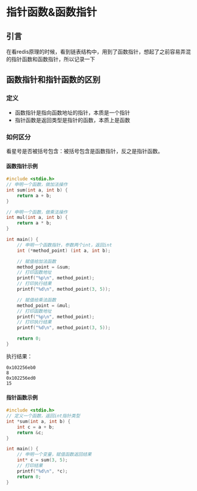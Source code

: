 # 指针函数&函数指针

## 引言

在看redis原理的时候，看到链表结构中，用到了函数指针，想起了之前容易弄混的指针函数和函数指针，所以记录一下

## 函数指针和指针函数的区别

### 定义

* 函数指针是指向函数地址的指针，本质是一个指针
* 指针函数是返回类型是指针的函数，本质上是函数

### 如何区分

看星号是否被括号包含：被括号包含是函数指针，反之是指针函数。

#### 函数指针示例

```c
#include <stdio.h>
// 申明一个函数，做加法操作
int sum(int a, int b) {
    return a + b;
}

// 申明一个函数，做乘法操作
int mul(int a, int b) {
    return a * b;
}

int main() {
    // 申明一个函数指针，参数两个int，返回int
    int (*method_point) (int a, int b);

    // 赋值给加法函数
    method_point = &sum;
    // 打印函数地址
    printf("%p\n", method_point);
    // 打印执行结果
    printf("%d\n", method_point(3, 5));

    // 赋值给乘法函数
    method_point = &mul;
    // 打印函数地址
    printf("%p\n", method_point);
    // 打印执行结果
    printf("%d\n", method_point(3, 5));

    return 0;
}
```

执行结果：

```shell
0x102256eb0
8
0x102256ed0
15
```

#### 指针函数示例

```c
#include <stdio.h>
// 定义一个函数，返回int指针类型
int *sum(int a, int b) {
    int c = a + b;
    return &c;
}

int main() {
    // 申明一个变量，赋值函数返回结果
    int* c = sum(3, 5);
    // 打印结果
  	printf("%d\n", *c);
  	return 0;
}
```
